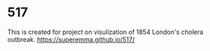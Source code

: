 # 517
This is created for project on visulization of 1854 London's cholera outbreak.
https://superemma.github.io/517/
